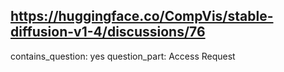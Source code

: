 ## https://huggingface.co/CompVis/stable-diffusion-v1-4/discussions/76

contains_question: yes
question_part: Access Request